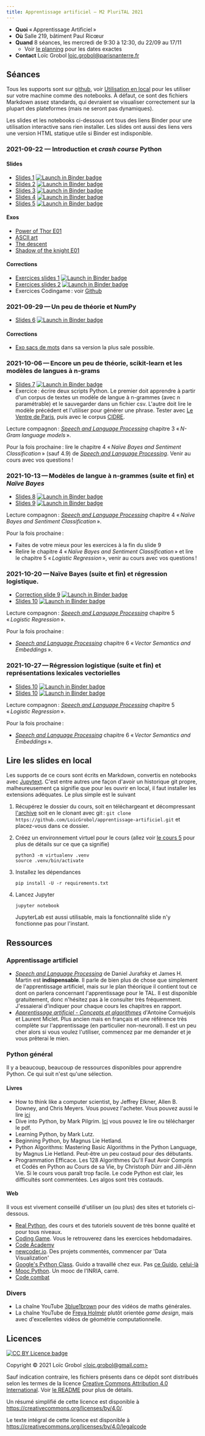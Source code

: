 ```yaml
---
title: Apprentissage artificiel — M2 PluriTAL 2021
---
```


[comment]: <> "LTeX: language=fr"

- **Quoi** « Apprentissage Artificiel »
- **Où** Salle 219, bâtiment Paul Ricœur
- **Quand** 8 séances, les mercredi de 9:30 à 12:30, du 22/09 au 17/11
  - Voir [le
    planning](http://www.tal.univ-paris3.fr/plurital/admin/Calendrier_M2_TAL_PX_2021_22.xlsx) pour
    les dates exactes
- **Contact** Loïc Grobol [<loic.grobol@parisnanterre.fr>](mailto:loic.grobol@parisnanterre.fr)

## Séances

Tous les supports sont sur [github](https://github.com/loicgrobol/apprentissage-artificiel), voir
[Utilisation en local](#utilisation-en-local) pour les utiliser sur votre machine comme des
notebooks. À défaut, ce sont des fichiers Markdown assez standards, qui devraient se visualiser
correctement sur la plupart des plateformes (mais ne seront pas dynamiques).

Les slides et les notebooks ci-dessous ont tous des liens Binder pour une utilisation interactive
sans rien installer. Les slides ont aussi des liens vers une version HTML statique utile si Binder
est indisponible.

### 2021-09-22 — Introduction et *crash course* Python

#### Slides

- [Slides 1](slides/lecture-01/lecture-01.slides.html) [![Launch in Binder
  badge](https://mybinder.org/badge_logo.svg)](https://mybinder.org/v2/gh/loicgrobol/apprentissage-artificiel/main?urlpath=tree/slides/lecture-01/lecture-01.md)
- [Slides 2](slides/lecture-02/lecture-02.slides.html) [![Launch in Binder
  badge](https://mybinder.org/badge_logo.svg)](https://mybinder.org/v2/gh/loicgrobol/apprentissage-artificiel/main?urlpath=tree/slides/lecture-02/lecture-02.md)
- [Slides 3](slides/lecture-03/lecture-03.slides.html) [![Launch in Binder
  badge](https://mybinder.org/badge_logo.svg)](https://mybinder.org/v2/gh/loicgrobol/apprentissage-artificiel/main?urlpath=tree/slides/lecture-03/lecture-03.md)
- [Slides 4](slides/lecture-04/lecture-04.slides.html) [![Launch in Binder
  badge](https://mybinder.org/badge_logo.svg)](https://mybinder.org/v2/gh/loicgrobol/apprentissage-artificiel/main?urlpath=tree/slides/lecture-04/lecture-04.md)
- [Slides 5](slides/lecture-05/lecture-05.slides.html) [![Launch in Binder
  badge](https://mybinder.org/badge_logo.svg)](https://mybinder.org/v2/gh/loicgrobol/apprentissage-artificiel/main?urlpath=tree/slides/lecture-05/lecture-05.md)

#### Exos

- [Power of Thor E01](https://www.codingame.com/ide/puzzle/power-of-thor-episode-1)
- [ASCII art](https://www.codingame.com/ide/puzzle/ascii-art)
- [The descent](https://www.codingame.com/ide/puzzle/the-descent)
- [Shadow of the knight E01](https://www.codingame.com/ide/puzzle/shadows-of-the-knight-episode-1)

#### Corrections

- [Exercices slides 1](slides/lecture-01/solutions-01.md) [![Launch in Binder
  badge](https://mybinder.org/badge_logo.svg)](https://mybinder.org/v2/gh/loicgrobol/apprentissage-artificiel/main?urlpath=tree/slides/lecture-01/solutions-01.md)
- [Exercices slides 2](slides/lecture-02/solutions-02.md) [![Launch in Binder
  badge](https://mybinder.org/badge_logo.svg)](https://mybinder.org/v2/gh/loicgrobol/apprentissage-artificiel/main?urlpath=tree/slides/lecture-02/solutions-02.md)
- Exercices Codingame : voir
  [Github](https://github.com/LoicGrobol//apprentissage-artificiel/tree/main/corrections)

### 2021-09-29 — Un peu de théorie et NumPy

- [Slides 6](slides/lecture-06/lecture-06.slides.html) [![Launch in Binder
  badge](https://mybinder.org/badge_logo.svg)](https://mybinder.org/v2/gh/loicgrobol/apprentissage-artificiel/main?urlpath=tree/slides/lecture-06/lecture-06.md)

#### Corrections

- [Exo sacs de mots](https://github.com/LoicGrobol//apprentissage-artificiel/tree/main/corrections/tfidf.py) dans sa version la plus sale possible.

### 2021-10-06 — Encore un peu de théorie, scikit-learn et les modèles de langues à n-grams

- [Slides 7](slides/lecture-07/lecture-07.slides.html) [![Launch in Binder
  badge](https://mybinder.org/badge_logo.svg)](https://mybinder.org/v2/gh/loicgrobol/apprentissage-artificiel/main?urlpath=tree/slides/lecture-07/lecture-07.md)
- Exercice : écrire deux scripts Python. Le premier doit apprendre à partir d'un corpus de textes un
  modèle de langue à n-grammes (avec n paramétrable) et le sauvegarder dans un fichier csv. L'autre
  doit lire le modèle précédent et l'utiliser pour générer une phrase. Tester avec [Le Ventre de
  Paris](data/zola_ventre-de-paris.txt), puis avec le corpus
  [CIDRE](https://www.ortolang.fr/market/corpora/cidre).

Lecture compagnon : [*Speech and Language Processing*](https://web.stanford.edu/~jurafsky/slp3/)
chapitre 3 « *N-Gram language models* ».

Pour la fois prochaine : lire le chapitre 4 « *Naïve Bayes and Sentiment Classification* » (sauf
4.9) de [*Speech and Language Processing*](https://web.stanford.edu/~jurafsky/slp3/). Venir au cours
avec vos questions !

### 2021-10-13 — Modèles de langue à n-grammes (suite et fin) et *Naïve Bayes*

- [Slides 8](slides/lecture-08/lecture-08.slides.html) [![Launch in Binder
  badge](https://mybinder.org/badge_logo.svg)](https://mybinder.org/v2/gh/loicgrobol/apprentissage-artificiel/main?urlpath=tree/slides/lecture-08/lecture-08.md)
- [Slides 9](slides/lecture-09/lecture-09.slides.html) [![Launch in Binder
  badge](https://mybinder.org/badge_logo.svg)](https://mybinder.org/v2/gh/loicgrobol/apprentissage-artificiel/main?urlpath=tree/slides/lecture-09/lecture-09.md)

Lecture compagnon : [*Speech and Language Processing*](https://web.stanford.edu/~jurafsky/slp3/)
chapitre 4 « *Naïve Bayes and Sentiment Classification* ».

Pour la fois prochaine :

- Faites de votre mieux pour les exercices à la fin du slide 9
- Relire le chapitre 4 « *Naïve Bayes and Sentiment Classification* » et lire le chapitre 5 « *Logistic Regression* », venir au cours avec vos questions !

### 2021-10-20 — Naïve Bayes (suite et fin) et régression logistique.

- [Correction slide 9](slides/lecture-09/correction.html) [![Launch in Binder
  badge](https://mybinder.org/badge_logo.svg)](https://mybinder.org/v2/gh/loicgrobol/apprentissage-artificiel/main?urlpath=tree/slides/lecture-09/correction.md)
- [Slides 10](slides/lecture-10/lecture-10.slides.html) [![Launch in Binder
  badge](https://mybinder.org/badge_logo.svg)](https://mybinder.org/v2/gh/loicgrobol/apprentissage-artificiel/main?urlpath=tree/slides/lecture-10/lecture-10.md)

Lecture compagnon : [*Speech and Language Processing*](https://web.stanford.edu/~jurafsky/slp3/)
chapitre 5 « *Logistic Regression* ».

Pour la fois prochaine :

- [*Speech and Language Processing*](https://web.stanford.edu/~jurafsky/slp3/)
chapitre 6 « *Vector Semantics and Embeddings* ».

### 2021-10-27 — Régression logistique (suite et fin) et représentations lexicales vectorielles

- [Slides 10](slides/lecture-10/lecture-10.slides.html) [![Launch in Binder
  badge](https://mybinder.org/badge_logo.svg)](https://mybinder.org/v2/gh/loicgrobol/apprentissage-artificiel/main?urlpath=tree/slides/lecture-10/lecture-10.md)
- [Slides 10](slides/lecture-11/lecture-11.slides.html) [![Launch in Binder
  badge](https://mybinder.org/badge_logo.svg)](https://mybinder.org/v2/gh/loicgrobol/apprentissage-artificiel/main?urlpath=tree/slides/lecture-11/lecture-11.md)


Lecture compagnon : [*Speech and Language Processing*](https://web.stanford.edu/~jurafsky/slp3/)
chapitre 5 « *Logistic Regression* ».

Pour la fois prochaine :

- [*Speech and Language Processing*](https://web.stanford.edu/~jurafsky/slp3/)
chapitre 6 « *Vector Semantics and Embeddings* ».


## Lire les slides en local

Les supports de ce cours sont écrits en Markdown, convertis en notebooks avec
[Jupytext](https://github.com/mwouts/jupytext). C'est entre autres une façon d'avoir un historique
git propre, malheureusement ça signifie que pour les ouvrir en local, il faut installer les
extensions adéquates. Le plus simple est le suivant

1. Récupérez le dossier du cours, soit en téléchargeant et décompressant
   [l'archive](https://github.com/LoicGrobol/apprentissage-artificiel/archive/refs/heads/main.zip)
   soit en le clonant avec git : `git clone
   https://github.com/LoicGrobol/apprentissage-artificiel.git` et placez-vous dans ce dossier.
2. Créez un environnement virtuel pour le cours (allez voir [le cours
   5](https://mybinder.org/v2/gh/loicgrobol/apprentissage-artificiel/main?urlpath=tree/slides/lecture-05/lecture-05.md)
   pour plus de détails sur ce que ça signifie)

   ```console
   python3 -m virtualenv .venv
   source .venv/bin/activate
   ```

3. Installez les dépendances

   ```console
   pip install -U -r requirements.txt
   ```

4. Lancez Jupyter

   ```console
   jupyter notebook
   ```

   JupyterLab est aussi utilisable, mais la fonctionnalité slide n'y fonctionne pas pour l'instant.

## Ressources

### Apprentissage artificiel

- [*Speech and Language Processing*](https://web.stanford.edu/~jurafsky/slp3/) de Daniel Jurafsky et
  James H. Martin est **indispensable**. Il parle de bien plus de chose que simplement de
  l'apprentissage artificiel, mais sur le plan théorique il contient tout ce dont on parlera
  concernant l'apprentissage pour le TAL. Il est disponible gratuitement, donc n'hésitez pas à le
  consulter très fréquemment. J'essaierai d'indiquer pour chaque cours les chapitres en rapport.
- [*Apprentissage artificiel - Concepts et
  algorithmes*](https://www.eyrolles.com/Informatique/Livre/apprentissage-artificiel-9782416001048/)
  d'Antoine Cornuéjols et Laurent Miclet. Plus ancien mais en français et une référence très
  complète sur l'apprentissage (en particulier non-neuronal). Il est un peu cher alors si vous
  voulez l'utiliser, commencez par me demander et je vous prêterai le mien.

### Python général

Il y a beaucoup, beaucoup de ressources disponibles pour apprendre Python. Ce qui suit n'est qu'une sélection.

#### Livres

- How to think like a computer scientist, by Jeffrey Elkner, Allen B. Downey, and Chris Meyers. Vous
  pouvez l'acheter. Vous pouvez aussi le lire
  [ici](http://openbookproject.net/thinkcs/python/english3e/)
- Dive into Python, by Mark Pilgrim. [Ici](http://www.diveintopython3.net/) vous pouvez le lire ou
  télécharger le pdf.
- Learning Python, by Mark Lutz.
- Beginning Python, by Magnus Lie Hetland.
- Python Algorithms: Mastering Basic Algorithms in the Python Language, by Magnus Lie Hetland.
  Peut-être un peu costaud pour des débutants.
- Programmation Efficace. Les 128 Algorithmes Qu'Il Faut Avoir Compris et Codés en Python au Cours
  de sa Vie, by Christoph Dürr and Jill-Jênn Vie. Si le cours vous paraît trop facile. Le code
  Python est clair, les difficultés sont commentées. Les algos sont très costauds.

#### Web

Il vous est vivement conseillé d'utiliser un (ou plus) des sites et tutoriels ci-dessous.

- [Real Python](https://realpython.com), des cours et des tutoriels souvent de très bonne qualité et
  pour tous niveaux.
- [Coding Game](https://www.codingame.com/home). Vous le retrouverez dans les exercices
  hebdomadaires.
- [Code Academy](https://www.codecademy.com/fr/learn/python)
- [newcoder.io](http://newcoder.io/). Des projets commentés, commencer par 'Data Visualization'
- [Google's Python Class](https://developers.google.com/edu/python/). Guido a travaillé chez eux.
  Pas [ce
  Guido](http://vignette2.wikia.nocookie.net/pixar/images/1/10/Guido.png/revision/latest?cb=20140314012724),
  [celui-là](https://en.wikipedia.org/wiki/Guido_van_Rossum#/media/File:Guido_van_Rossum_OSCON_2006.jpg)
- [Mooc Python](https://www.fun-mooc.fr/courses/inria/41001S03/session03/about#). Un mooc de
  l'INRIA, carré.
- [Code combat](https://codecombat.com/)


### Divers

- La chaîne YouTube [3blue1brown](https://www.youtube.com/c/3blue1brown) pour des vidéos de maths
  générales.
- La chaîne YouTube de [Freya Holmér](https://www.youtube.com/c/Acegikmo) plutôt orientée *game
  design*, mais avec d'excellentes vidéos de géométrie computationnelle.

## Licences

[![CC BY Licence badge](https://i.creativecommons.org/l/by/4.0/88x31.png)](http://creativecommons.org/licenses/by/4.0/)

Copyright © 2021 Loïc Grobol [\<loic.grobol@gmail.com\>](mailto:loic.grobol@gmail.com)

Sauf indication contraire, les fichiers présents dans ce dépôt sont distribués selon les termes de
la licence [Creative Commons Attribution 4.0
International](https://creativecommons.org/licenses/by/4.0/). Voir [le README](README.md#Licences)
pour plus de détails.

 Un résumé simplifié de cette licence est disponible à <https://creativecommons.org/licenses/by/4.0/>.

 Le texte intégral de cette licence est disponible à <https://creativecommons.org/licenses/by/4.0/legalcode>
